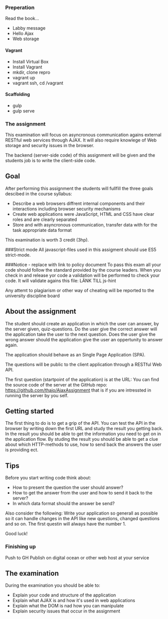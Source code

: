 

### Preperation
Read the book...
* Labby message
* Hello Ajax
* Web storage


#### Vagrant
* Install Virtual Box
* Install Vagrant
* mkdir, clone repro
* vagrant up
* vagrant ssh, cd /vagrant

#### Scaffolding
* gulp
* gulp serve


### The assignment

This examination will focus on asyncronous communication agains external RESTful web services through AJAX. It will also require knowlege of Web storage and security issues in the browser.

The backend (server-side code) of this assignment will be given and the students job is to write the client-side code. 

## Goal
After performing this assignment the students will fullfill the three goals descibed in the course syllabus:

* Describe a web browsers diffrent internal components and their interactions including browser security mechanisms
* Create web applications were JavaScript, HTML and CSS have clear roles and are clearly separated
* Store and with asyncronous communication, transfer data with for the task appropriate data format

This examination is worth 3 credit (3hp).


###Strict mode
All javascript-files used in this assigment should use ES5 strict-mode. 

###Notice - replace with link to policy document
To pass this exam all your code should follow the standard provided by the course leaders. When you check in and release yor code a validation will be performed to check your code. It will validate agains this file:
LÄNK TILL js-hint

Any attemt to plagiarism or other way of cheating will be reported to the university discipline board


## About the assignment
The student should create an application in which the user can answer, by the server given, quiz-questions. Do the user give the correct answer will the application take the user to the next question. Does the user give the wrong answer should the application give the user an oppertunity to answer again.

The application should behave as an Single Page Application (SPA).

The questions will be public to the client application through a RESTful Web API.

The first question (startpoint of the application) is at the URL: 
You can find the source code of the server at the GitHub repo:
https://github.com/thajo/AjaxAssignment
that is if you are intressted in running the server by you self.


## Getting started
The first thing to do is to get a grip of the API. You can test the API in the browser by writing down the first URL and study the result you getting back.
In the result you should be able to get the information you need to get on in the application flow.
By studing the result you should be able to get a clue about which HTTP-methods to use, how to send back the answers the user is providing ect.


## Tips
Before you start writing code think about:
* How to present the question the user should answer?
* How to get the answer from the user and how to send it back to the server?
* In which data format should the answer be send?

Also consider the following:
Write your application so generall as possible so it can handle changes in the API like new questions, changed questions and so on. The first questin will always have the number 1.

Good luck!


### Finishing up
Push to GH
Publish on digital ocean or other web host at your service

## The examination
During the examination you should be able to:
* Explain your code and structure of the application
* Explain what AJAX is and how it's used in web applications
* Explain what the DOM is nad how you can manipulate
* Explain security issues that occur in the assignment